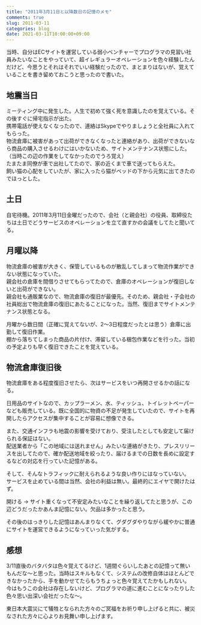 ```yaml
---
title: "2011年3月11日と以降数日の記憶のメモ"
comments: true
slug: 2011-03-11
categories: blog
date: 2021-03-11T10:00:00+09:00
---
```


当時、自分はECサイトを運営している弱小ベンチャーでプログラマの見習い社員みたいなことをやっていて、超イレギュラーオペレーションを色々経験したんだけど、今思うとそれはそれでいい経験だったので、まとまりはないが、覚えていることを書き留めておこうと思ったので書いた。

## 地震当日

ミーティング中に発生した。人生で初めて強く死を意識したのを覚えている。その後すぐに帰宅指示が出た。    
携帯電話が使えなくなったので、連絡はSkypeでやりましょうと全社員に入れてもらった。  
物流倉庫に被害があって出荷ができなくなったと連絡があり、出荷ができないなら商品の購入させるわけにはいかないため、サイトメンテナンス状態にした。（当時この辺の作業をしてなかったのでうろ覚え）  
たまたま同僚が車で出社してたので、家の近くまで車で送ってもらえた。  
飼い猫の心配をしていたが、家に入ったら猫がベッドの下から元気に出てきたのでほっとした。

## 土日

自宅待機。2011年3月11日金曜だったので、会社（と親会社）の役員、取締役たちは土日でどうサービスのオペレーションを立て直すかの会議をしてたと聞いてる。

## 月曜以降

物流倉庫の被害が大きく、保管しているものが散乱してしまって物流作業ができない状態になっていた。  
親会社の倉庫を間借りさせてもらってたので、倉庫のオペレーションが復旧しないと出荷ができない。  
親会社も通販業なので、物流倉庫の復旧が最優先。そのため、親会社・子会社の社員総出で物流倉庫の復旧にあたることになった。当然、復旧までサイトメンテナンス状態となる。

月曜から数日間（正確に覚えてないが、2〜3日程度だったとは思う）倉庫に出勤して復旧作業。  
棚から落ちてしまった商品の片付け、滞留している梱包作業などを行った。当初の予定よりも早く復旧できたことを覚えている。

## 物流倉庫復旧後

物流倉庫をある程度復旧させたら、次はサービスをいつ再開させるかの話になる。

日用品のサイトなので、カップラーメン、水、ティッシュ、トイレットペーパーなども販売している。既に全国的に物資の不足が発生していたので、サイトを再開したらアクセスが集中することが容易に想像できる。

また、交通インフラも地震の影響を受けており、受注したとしても安定して届けられる保証はない。  
配送業者から「この地域には送れません」みたいな連絡がきたり、プレスリリースを出してたので、確か配送地域を絞ったり、届けるまでの日数を長めに設定するなどの対応を行っていた記憶がある。

そして、そんなトラフィックに耐えられるような良い作りにはなっていない。  
サービスを止めている間は当然、会社の利益は無い。最終的にエイヤで開けたはず。

開ける -> サイト重くなって不安定みたいなことを繰り返してたと思うが、この辺どうだったかあんま記憶にない。欠品は多かったと思う。

その後のはっきりした記憶はあんまりなくて、グダグダやりながら緩やかに普通にサイトを運営できるようになっていった気がする。

## 感想

3/11直後のバタバタは色々覚えてるけど、1週間ぐらいしたあとの記憶って無いもんだな〜と思った。当時はスキルもなくて、システムの改修自体はほとんどできなかったから、手を動かせてたらもうちょっと色々覚えてたかもしれない。 今はもうこの会社は存在しないけど、プログラマの道に進むことになったりした色々思い出深い会社だったな〜。

東日本大震災にて犠牲となられた方々のご冥福をお祈り申し上げると共に、被災なされた方々に心よりお見舞い申し上げます。

